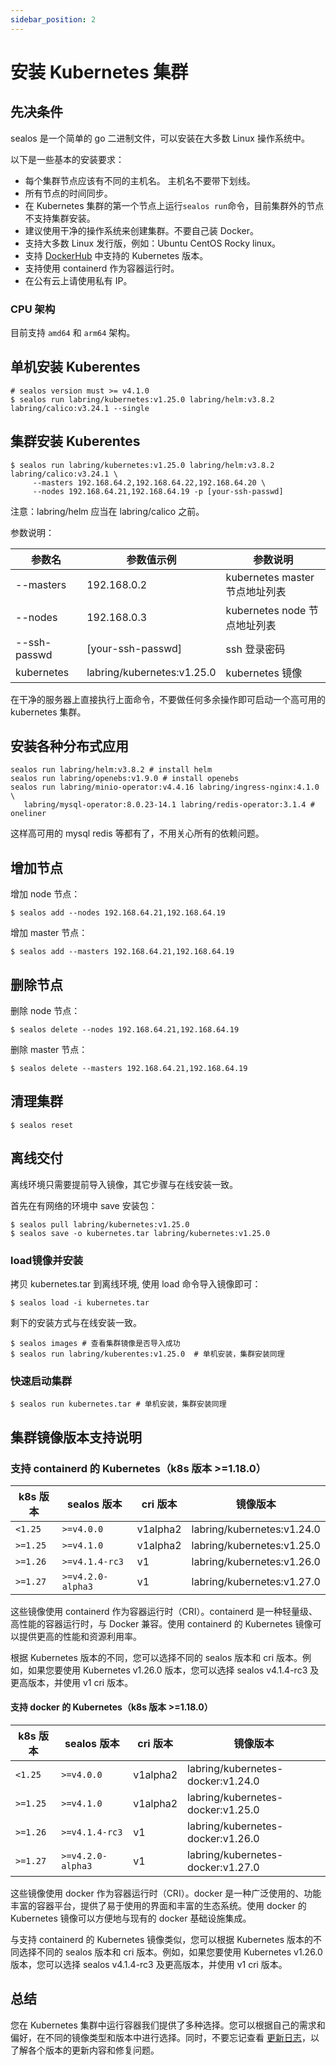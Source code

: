 ```yaml
---
sidebar_position: 2
---
```


# 安装 Kubernetes 集群

## 先决条件 

sealos 是一个简单的 go 二进制文件，可以安装在大多数 Linux 操作系统中。

以下是一些基本的安装要求： 

- 每个集群节点应该有不同的主机名。 主机名不要带下划线。
- 所有节点的时间同步。 
- 在 Kubernetes 集群的第一个节点上运行`sealos run`命令，目前集群外的节点不支持集群安装。 
- 建议使用干净的操作系统来创建集群。不要自己装 Docker。
- 支持大多数 Linux 发行版，例如：Ubuntu CentOS Rocky linux。 
- 支持 [DockerHub](https://hub.docker.com/r/labring/kubernetes/tags) 中支持的 Kubernetes 版本。 
- 支持使用 containerd 作为容器运行时。
- 在公有云上请使用私有 IP。

### CPU 架构  

目前支持 `amd64` 和 `arm64` 架构。


## 单机安装 Kuberentes

```shell
# sealos version must >= v4.1.0
$ sealos run labring/kubernetes:v1.25.0 labring/helm:v3.8.2 labring/calico:v3.24.1 --single
```

## 集群安装 Kuberentes

```shell
$ sealos run labring/kubernetes:v1.25.0 labring/helm:v3.8.2 labring/calico:v3.24.1 \
     --masters 192.168.64.2,192.168.64.22,192.168.64.20 \
     --nodes 192.168.64.21,192.168.64.19 -p [your-ssh-passwd]
```

注意：labring/helm 应当在 labring/calico 之前。

参数说明：

| 参数名 | 参数值示例 | 参数说明 |
| --- | --- | --- |
| --masters |  192.168.0.2 | kubernetes master 节点地址列表 |
| --nodes | 192.168.0.3 | kubernetes node 节点地址列表 |
| --ssh-passwd | [your-ssh-passwd] | ssh 登录密码 |
|kubernetes | labring/kubernetes:v1.25.0 | kubernetes 镜像 |

在干净的服务器上直接执行上面命令，不要做任何多余操作即可启动一个高可用的 kubernetes 集群。

## 安装各种分布式应用

```shell
sealos run labring/helm:v3.8.2 # install helm
sealos run labring/openebs:v1.9.0 # install openebs
sealos run labring/minio-operator:v4.4.16 labring/ingress-nginx:4.1.0 \
   labring/mysql-operator:8.0.23-14.1 labring/redis-operator:3.1.4 # oneliner
```

这样高可用的 mysql redis 等都有了，不用关心所有的依赖问题。

## 增加节点

增加 node 节点：
```shell
$ sealos add --nodes 192.168.64.21,192.168.64.19 
```

增加 master 节点：
```shell
$ sealos add --masters 192.168.64.21,192.168.64.19 
```

## 删除节点

删除 node 节点：
```shell
$ sealos delete --nodes 192.168.64.21,192.168.64.19 
```

删除 master 节点：
```shell
$ sealos delete --masters 192.168.64.21,192.168.64.19  
```

## 清理集群

```shell
$ sealos reset
```



## 离线交付

离线环境只需要提前导入镜像，其它步骤与在线安装一致。

首先在有网络的环境中 save 安装包：
```shell
$ sealos pull labring/kubernetes:v1.25.0
$ sealos save -o kubernetes.tar labring/kubernetes:v1.25.0
```
### load镜像并安装

拷贝 kubernetes.tar 到离线环境, 使用 load 命令导入镜像即可：

```shell
$ sealos load -i kubernetes.tar
```

剩下的安装方式与在线安装一致。
```shell
$ sealos images # 查看集群镜像是否导入成功
$ sealos run labring/kuberentes:v1.25.0  # 单机安装，集群安装同理
```

### 快速启动集群

```shell
$ sealos run kubernetes.tar # 单机安装，集群安装同理
```



## 集群镜像版本支持说明

### 支持 containerd 的 Kubernetes（k8s 版本 >=1.18.0）

| k8s 版本 | sealos 版本       | cri 版本 | 镜像版本                   |
| -------- | ----------------- | -------- | -------------------------- |
| `<1.25`  | `>=v4.0.0`        | v1alpha2 | labring/kubernetes:v1.24.0 |
| `>=1.25` | `>=v4.1.0`        | v1alpha2 | labring/kubernetes:v1.25.0 |
| `>=1.26` | `>=v4.1.4-rc3`    | v1       | labring/kubernetes:v1.26.0 |
| `>=1.27` | `>=v4.2.0-alpha3` | v1       | labring/kubernetes:v1.27.0 |

这些镜像使用 containerd 作为容器运行时（CRI）。containerd 是一种轻量级、高性能的容器运行时，与 Docker 兼容。使用 containerd 的 Kubernetes 镜像可以提供更高的性能和资源利用率。

根据 Kubernetes 版本的不同，您可以选择不同的 sealos 版本和 cri 版本。例如，如果您要使用 Kubernetes v1.26.0 版本，您可以选择 sealos v4.1.4-rc3 及更高版本，并使用 v1 cri 版本。

#### 支持 docker 的 Kubernetes（k8s 版本 >=1.18.0）

| k8s 版本 | sealos 版本       | cri 版本 | 镜像版本                          |
| -------- | ----------------- | -------- | --------------------------------- |
| `<1.25`  | `>=v4.0.0`        | v1alpha2 | labring/kubernetes-docker:v1.24.0 |
| `>=1.25` | `>=v4.1.0`        | v1alpha2 | labring/kubernetes-docker:v1.25.0 |
| `>=1.26` | `>=v4.1.4-rc3`    | v1       | labring/kubernetes-docker:v1.26.0 |
| `>=1.27` | `>=v4.2.0-alpha3` | v1       | labring/kubernetes-docker:v1.27.0 |

这些镜像使用 docker 作为容器运行时（CRI）。docker 是一种广泛使用的、功能丰富的容器平台，提供了易于使用的界面和丰富的生态系统。使用 docker 的 Kubernetes 镜像可以方便地与现有的 docker 基础设施集成。

与支持 containerd 的 Kubernetes 镜像类似，您可以根据 Kubernetes 版本的不同选择不同的 sealos 版本和 cri 版本。例如，如果您要使用 Kubernetes v1.26.0 版本，您可以选择 sealos v4.1.4-rc3 及更高版本，并使用 v1 cri 版本。

## 总结

您在 Kubernetes 集群中运行容器我们提供了多种选择。您可以根据自己的需求和偏好，在不同的镜像类型和版本中进行选择。同时，不要忘记查看 [更新日志](https://github.com/labring/sealos/blob/main/CHANGELOG/CHANGELOG.md)，以了解各个版本的更新内容和修复问题。

